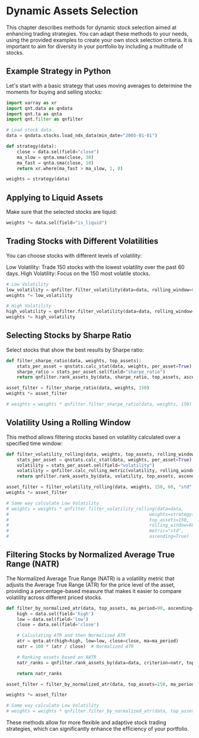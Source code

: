 # Dynamic Assets Selection

This chapter describes methods for dynamic stock selection aimed at enhancing trading strategies. You can adapt these methods to your needs, using the provided examples to create your own stock selection criteria. It is important to aim for diversity in your portfolio by including a multitude of stocks.

## Example Strategy in Python

Let's start with a basic strategy that uses moving averages to determine the moments for buying and selling stocks:

```python
import xarray as xr
import qnt.data as qndata
import qnt.ta as qnta
import qnt.filter as qnfilter

# Load stock data
data = qndata.stocks.load_ndx_data(min_date="2005-01-01")

def strategy(data):
    close = data.sel(field="close")
    ma_slow = qnta.sma(close, 30)
    ma_fast = qnta.sma(close, 10)
    return xr.where(ma_fast > ma_slow, 1, 0)

weights = strategy(data)
```

##  Applying to Liquid Assets
Make sure that the selected stocks are liquid:

```python
weights *= data.sel(field="is_liquid")
```

## Trading Stocks with Different Volatilities
You can choose stocks with different levels of volatility:

Low Volatility: Trade 150 stocks with the lowest volatility over the past 60 days.
High Volatility: Focus on the 150 most volatile stocks.
```python
# Low Volatility
low_volatility = qnfilter.filter_volatility(data=data, rolling_window=60, top_assets=150, metric="std", ascending=True)
weights *= low_volatility

# High Volatility
high_volatility = qnfilter.filter_volatility(data=data, rolling_window=60, top_assets=150, metric="std", ascending=False)
weights *= high_volatility
```

## Selecting Stocks by Sharpe Ratio
Select stocks that show the best results by Sharpe ratio:

```python
def filter_sharpe_ratio(data, weights, top_assets):
    stats_per_asset = qnstats.calc_stat(data, weights, per_asset=True)
    sharpe_ratio = stats_per_asset.sel(field="sharpe_ratio")
    return qnfilter.rank_assets_by(data, sharpe_ratio, top_assets, ascending=False)

asset_filter = filter_sharpe_ratio(data, weights, 150)
weights *= asset_filter

# weights = weights * qnfilter.filter_sharpe_ratio(data, weights, 150) # this can be done in one line
```

## Volatility Using a Rolling Window
This method allows filtering stocks based on volatility calculated over a specified time window:

```python
def filter_volatility_rolling(data, weights, top_assets, rolling_window, metric="std", ascending=True):
    stats_per_asset = qnstats.calc_stat(data, weights, per_asset=True)
    volatility = stats_per_asset.sel(field="volatility")
    volatility = qnfilter.calc_rolling_metric(volatility, rolling_window, metric)
    return qnfilter.rank_assets_by(data, volatility, top_assets, ascending)

asset_filter = filter_volatility_rolling(data, weights, 150, 60, "std", True)
weights *= asset_filter

# Same way calculate Low Volatility
# weights = weights * qnfilter.filter_volatility_rolling(data=data,
#                                                     weights=strategy(data),
#                                                     top_assets=150,
#                                                     rolling_window=60,
#                                                     metric="std",
#                                                     ascending=True)
```

## Filtering Stocks by Normalized Average True Range (NATR)
The Normalized Average True Range (NATR) is a volatility metric that adjusts the Average True Range (ATR) for the price level of the asset, providing a percentage-based measure that makes it easier to compare volatility across different priced stocks.

```python
def filter_by_normalized_atr(data, top_assets, ma_period=90, ascending=True):
    high = data.sel(field='high')
    low = data.sel(field='low')
    close = data.sel(field='close')

    # Calculating ATR and then Normalized ATR
    atr = qnta.atr(high=high, low=low, close=close, ma=ma_period)
    natr = 100 * (atr / close)  # Normalized ATR

    # Ranking assets based on NATR
    natr_ranks = qnfilter.rank_assets_by(data=data, criterion=natr, top_assets=top_assets, ascending=ascending)

    return natr_ranks

asset_filter = filter_by_normalized_atr(data, top_assets=150, ma_period=90, ascending=True)

weights *= asset_filter

# Same way calculate Low Volatility
# weights = weights * qnfilter.filter_by_normalized_atr(data, top_assets=50, ma_period=90, ascending=True)

```

These methods allow for more flexible and adaptive stock trading strategies, which can significantly enhance the efficiency of your portfolio.
